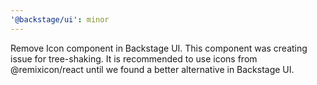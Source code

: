 ```yaml
---
'@backstage/ui': minor
---
```


Remove Icon component in Backstage UI. This component was creating issue for tree-shaking. It is recommended to use icons from @remixicon/react until we found a better alternative in Backstage UI.
